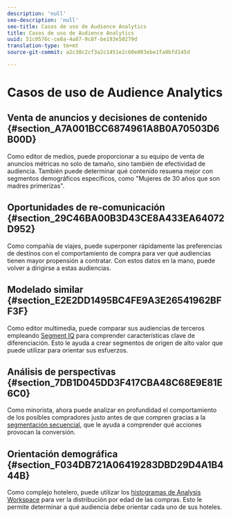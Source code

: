```yaml
---
description: 'null'
seo-description: 'null'
seo-title: Casos de uso de Audience Analytics
title: Casos de uso de Audience Analytics
uuid: 51c0576c-ce8a-4a87-9c8f-be193e50279d
translation-type: tm+mt
source-git-commit: a2c38c2cf3a2c1451e2c60e003ebe1fa9bfd145d

---
```



# Casos de uso de Audience Analytics

## Venta de anuncios y decisiones de contenido {#section_A7A001BCC6874961A8B0A70503D6B00D}

Como editor de medios, puede proporcionar a su equipo de venta de anuncios métricas no solo de tamaño, sino también de efectividad de audiencia. También puede determinar qué contenido resuena mejor con segmentos demográficos específicos, como "Mujeres de 30 años que son madres primerizas".

## Oportunidades de re-comunicación {#section_29C46BA00B3D43CE8A433EA64072D952}

Como compañía de viajes, puede superponer rápidamente las preferencias de destinos con el comportamiento de compra para ver qué audiencias tienen mayor propensión a contratar. Con estos datos en la mano, puede volver a dirigirse a estas audiencias.

## Modelado similar {#section_E2E2DD1495BC4FE9A3E26541962BFF3F}

Como editor multimedia, puede comparar sus audiencias de terceros empleando [Segment IQ](https://marketing.adobe.com/resources/help/en_US/analytics/analysis-workspace/segment-comparison.html) para comprender características clave de diferenciación. Esto le ayuda a crear segmentos de origen de alto valor que puede utilizar para orientar sus esfuerzos.

## Análisis de perspectivas {#section_7DB1D045DD3F417CBA48C68E9E81E6C0}

Como minorista, ahora puede analizar en profundidad el comportamiento de los posibles compradores justo antes de que compren gracias a la [segmentación secuencial](https://marketing.adobe.com/resources/help/en_US/analytics/segment/sequence-filters.html), que le ayuda a comprender qué acciones provocan la conversión.

## Orientación demográfica {#section_F034DB721A06419283DBD29D4A1B444B}

Como complejo hotelero, puede utilizar los [histogramas de Analysis Workspace](https://marketing.adobe.com/resources/help/en_US/analytics/analysis-workspace/histogram.html) para ver la distribución por edad de las compras. Esto le permite determinar a qué audiencia debe orientar cada uno de sus hoteles.

